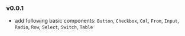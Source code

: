 ### v0.0.1

- add following basic components:  `Button`, `Checkbox`, `Col`, `From`, `Input`, `Radio`, `Row`, `Select`, `Switch`, `Table`